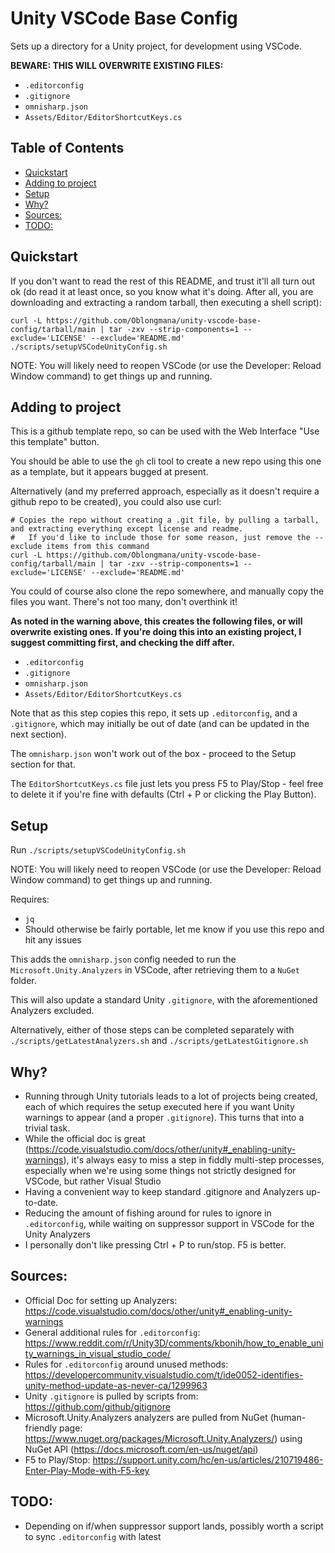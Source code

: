# Unity VSCode Base Config

Sets up a directory for a Unity project, for development using VSCode.

**BEWARE: THIS WILL OVERWRITE EXISTING FILES:**
 - `.editorconfig`
 - `.gitignore`
 - `omnisharp.json`
 - `Assets/Editor/EditorShortcutKeys.cs`

## Table of Contents
- [Quickstart](#quickstart)
- [Adding to project](#adding-to-project)
- [Setup](#setup)
- [Why?](#why)
- [Sources:](#sources)
- [TODO:](#todo)

## Quickstart

If you don't want to read the rest of this README, and trust it'll all turn out ok (do read it at least once, so you know what it's doing. After all, you are downloading and extracting a random tarball, then executing a shell script):
```
curl -L https://github.com/Oblongmana/unity-vscode-base-config/tarball/main | tar -zxv --strip-components=1 --exclude='LICENSE' --exclude='README.md'
./scripts/setupVSCodeUnityConfig.sh
```

NOTE: You will likely need to reopen VSCode (or use the Developer: Reload Window command) to get things up and running.

## Adding to project

This is a github template repo, so can be used with the Web Interface "Use this template" button.

You should be able to use the `gh` cli tool to create a new repo using this one as a template, but it appears bugged at present.

Alternatively (and my preferred approach, especially as it doesn't require a github repo to be created), you could also use curl:
```
# Copies the repo without creating a .git file, by pulling a tarball, and extracting everything except license and readme.
#   If you'd like to include those for some reason, just remove the --exclude items from this command
curl -L https://github.com/Oblongmana/unity-vscode-base-config/tarball/main | tar -zxv --strip-components=1 --exclude='LICENSE' --exclude='README.md'
```

You could of course also clone the repo somewhere, and manually copy the files you want. There's not too many, don't overthink it!

**As noted in the warning above, this creates the following files, or will overwrite existing ones. If you're doing this into an existing project, I suggest committing first, and checking the diff after.**
 - `.editorconfig`
 - `.gitignore`
 - `omnisharp.json`
 - `Assets/Editor/EditorShortcutKeys.cs`

Note that as this step copies this repo, it sets up `.editorconfig`, and a `.gitignore`, which may initially be out of date (and can be updated in the next section).

The `omnisharp.json` won't work out of the box - proceed to the Setup section for that.

The `EditorShortcutKeys.cs` file just lets you press F5 to Play/Stop - feel free to delete it if you're fine with defaults (Ctrl + P or clicking the Play Button).
## Setup

Run `./scripts/setupVSCodeUnityConfig.sh`

NOTE: You will likely need to reopen VSCode (or use the Developer: Reload Window command) to get things up and running.

Requires:
 - `jq`
 - Should otherwise be fairly portable, let me know if you use this repo and hit any issues

This adds the `omnisharp.json` config needed to run the `Microsoft.Unity.Analyzers` in VSCode, after retrieving them to a `NuGet` folder.

This will also update a standard Unity `.gitignore`, with the aforementioned Analyzers excluded.

Alternatively, either of those steps can be completed separately with `./scripts/getLatestAnalyzers.sh` and `./scripts/getLatestGitignore.sh`

## Why?

- Running through Unity tutorials leads to a lot of projects being created, each of which requires the setup executed here if you want Unity warnings to appear (and a proper `.gitignore`). This turns that into a trivial task.
- While the official doc is great (https://code.visualstudio.com/docs/other/unity#_enabling-unity-warnings), it's always easy to miss a step in fiddly multi-step processes, especially when we're using some things not strictly designed for VSCode, but rather Visual Studio
- Having a convenient way to keep standard .gitignore and Analyzers up-to-date.
- Reducing the amount of fishing around for rules to ignore in `.editorconfig`, while waiting on suppressor support in VSCode for the Unity Analyzers
- I personally don't like pressing Ctrl + P to run/stop. F5 is better.

## Sources:
- Official Doc for setting up Analyzers: https://code.visualstudio.com/docs/other/unity#_enabling-unity-warnings
- General additional rules for `.editorconfig`: https://www.reddit.com/r/Unity3D/comments/kbonih/how_to_enable_unity_warnings_in_visual_studio_code/
- Rules for `.editorconfig` around unused methods: https://developercommunity.visualstudio.com/t/ide0052-identifies-unity-method-update-as-never-ca/1299963
- Unity `.gitignore` is pulled by scripts from: https://github.com/github/gitignore
- Microsoft.Unity.Analyzers analyzers are pulled from NuGet (human-friendly page: https://www.nuget.org/packages/Microsoft.Unity.Analyzers/) using NuGet API (https://docs.microsoft.com/en-us/nuget/api)
- F5 to Play/Stop: https://support.unity.com/hc/en-us/articles/210719486-Enter-Play-Mode-with-F5-key

## TODO:
- Depending on if/when suppressor support lands, possibly worth a script to sync `.editorconfig` with latest